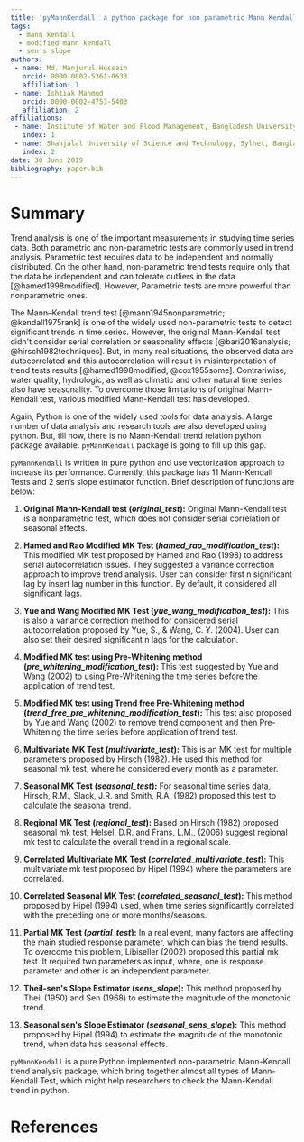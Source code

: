 ```yaml
---
title: 'pyMannKendall: a python package for non parametric Mann Kendall family of trend tests.'
tags:
  - mann kendall
  - modified mann kendall
  - sen's slope
authors:
 - name: Md. Manjurul Hussain
   orcid: 0000-0002-5361-0633
   affiliation: 1
 - name: Ishtiak Mahmud
   orcid: 0000-0002-4753-5403
   affiliation: 2   
affiliations:
 - name: Institute of Water and Flood Management, Bangladesh University of Engineering and Technology, Dhaka, Bangladesh
   index: 1
 - name: Shahjalal University of Science and Technology, Sylhet, Bangladesh
   index: 2
date: 30 June 2019
bibliography: paper.bib
---
```


# Summary

Trend analysis is one of the important measurements in studying time series data. Both parametric and non-parametric tests are commonly used in trend analysis. Parametric test requires data to be independent and normally distributed. On the other hand, non-parametric trend tests require only that the data be independent and can tolerate outliers in the data [@hamed1998modified]. However, Parametric tests are more powerful than nonparametric ones.

The Mann–Kendall trend test [@mann1945nonparametric; @kendall1975rank] is one of the widely used non-parametric tests to detect significant trends in time series. However, the original Mann-Kendall test didn't consider serial correlation or seasonality effects [@bari2016analysis; @hirsch1982techniques]. But, in many real situations, the observed data are autocorrelated and this autocorrelation will result in misinterpretation of trend tests results [@hamed1998modified, @cox1955some]. Contrariwise, water quality, hydrologic, as well as climatic and other natural time series also have seasonality. To overcome those limitations of original Mann-Kendall test, various modified Mann-Kendall test has developed.

Again, Python is one of the widely used tools for data analysis. A large number of data analysis and research tools are also developed using python. But, till now, there is no Mann-Kendall trend relation python package available. ``pyMannKendall`` package is going to fill up this gap.

``pyMannKendall`` is written in pure python and use vectorization approach to increase its performance. Currently, this package has 11 Mann-Kendall Tests and 2 sen’s slope estimator function. Brief description of functions are below:

1.	**Original Mann-Kendall test (*original_test*):** Original Mann-Kendall test is a nonparametric test, which does not consider serial correlation or seasonal effects.

2.	**Hamed and Rao Modified MK Test (*hamed_rao_modification_test*):** This modified MK test proposed by Hamed and Rao (1998) to address serial autocorrelation issues. They suggested a variance correction approach to improve trend analysis. User can consider first n significant lag by insert lag number in this function. By default, it considered all significant lags.

3.	**Yue and Wang Modified MK Test (*yue_wang_modification_test*):** This is also a variance correction method for considered serial autocorrelation proposed by Yue, S., & Wang, C. Y. (2004). User can also set their desired significant n lags for the calculation.

4.	**Modified MK test using Pre-Whitening method (*pre_whitening_modification_test*):** This test suggested by Yue and Wang (2002) to using Pre-Whitening the time series before the application of trend test.

5.	**Modified MK test using Trend free Pre-Whitening method (*trend_free_pre_whitening_modification_test*):** This test also proposed by Yue and Wang (2002) to remove trend component and then Pre-Whitening the time series before application of trend test.

6.	**Multivariate MK Test (*multivariate_test*):** This is an MK test for multiple parameters proposed by Hirsch (1982). He used this method for seasonal mk test, where he considered every month as a parameter.

7.	**Seasonal MK Test (*seasonal_test*):** For seasonal time series data, Hirsch, R.M., Slack, J.R. and Smith, R.A. (1982) proposed this test to calculate the seasonal trend.

8.	**Regional MK Test (*regional_test*):** Based on Hirsch (1982) proposed seasonal mk test, Helsel, D.R. and Frans, L.M., (2006) suggest regional mk test to calculate the overall trend in a regional scale.

9.	**Correlated Multivariate MK Test (*correlated_multivariate_test*):** This multivariate mk test proposed by Hipel (1994) where the parameters are correlated.

10.	**Correlated Seasonal MK Test (*correlated_seasonal_test*):** This method proposed by Hipel (1994) used, when time series significantly correlated with the preceding one or more months/seasons.

11.	**Partial MK Test (*partial_test*):** In a real event, many factors are affecting the main studied response parameter, which can bias the trend results. To overcome this problem, Libiseller (2002) proposed this partial mk test. It required two parameters as input, where, one is response parameter and other is an independent parameter.

12.	**Theil-sen's Slope Estimator (*sens_slope*):** This method proposed by Theil (1950) and Sen (1968) to estimate the magnitude of the monotonic trend.

13.	**Seasonal sen's Slope Estimator (*seasonal_sens_slope*):** This method proposed by Hipel (1994) to estimate the magnitude of the monotonic trend, when data has seasonal effects.


`pyMannKendall` is a pure Python implemented non-parametric Mann-Kendall trend analysis package, which bring together almost all types of Mann-Kendall Test, which might help researchers to check the Mann-Kendall trend in python.

# References